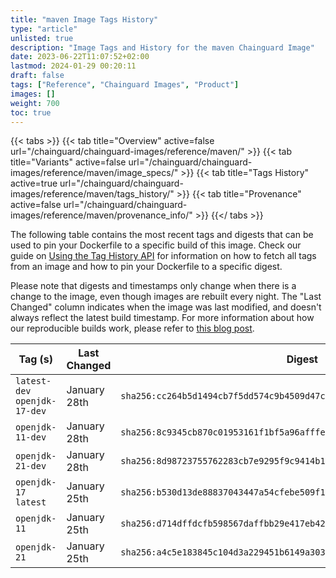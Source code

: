 ```yaml
---
title: "maven Image Tags History"
type: "article"
unlisted: true
description: "Image Tags and History for the maven Chainguard Image"
date: 2023-06-22T11:07:52+02:00
lastmod: 2024-01-29 00:20:11
draft: false
tags: ["Reference", "Chainguard Images", "Product"]
images: []
weight: 700
toc: true
---
```


{{< tabs >}}
{{< tab title="Overview" active=false url="/chainguard/chainguard-images/reference/maven/" >}}
{{< tab title="Variants" active=false url="/chainguard/chainguard-images/reference/maven/image_specs/" >}}
{{< tab title="Tags History" active=true url="/chainguard/chainguard-images/reference/maven/tags_history/" >}}
{{< tab title="Provenance" active=false url="/chainguard/chainguard-images/reference/maven/provenance_info/" >}}
{{</ tabs >}}

The following table contains the most recent tags and digests that can be used to pin your Dockerfile to a specific build of this image. Check our guide on [Using the Tag History API](/chainguard/chainguard-images/using-the-tag-history-api/) for information on how to fetch all tags from an image and how to pin your Dockerfile to a specific digest.

Please note that digests and timestamps only change when there is a change to the image, even though images are rebuilt every night. The "Last Changed" column indicates when the image was last modified, and doesn't always reflect the latest build timestamp. For more information about how our reproducible builds work, please refer to [this blog post](https://www.chainguard.dev/unchained/reproducing-chainguards-reproducible-image-builds).

| Tag (s)                        | Last Changed | Digest                                                                    |
|--------------------------------|--------------|---------------------------------------------------------------------------|
|  `latest-dev` `openjdk-17-dev` | January 28th | `sha256:cc264b5d1494cb7f5dd574c9b4509d47c7d989a39f258f01c4a75bf9175069bb` |
|  `openjdk-11-dev`              | January 28th | `sha256:8c9345cb870c01953161f1bf5a96afffe1f7af8eab0bc8fea718f8225e634a31` |
|  `openjdk-21-dev`              | January 28th | `sha256:8d98723755762283cb7e9295f9c9414b1f6d8ce4f0ffe5fb7bb1d6f36e0f8a44` |
|  `openjdk-17` `latest`         | January 25th | `sha256:b530d13de88837043447a54cfebe509f1f773054bad4173cc16cbbf4cf12e4f5` |
|  `openjdk-11`                  | January 25th | `sha256:d714dffdcfb598567daffbb29e417eb429a11df44f8cbed9e694e0e08f0b36d1` |
|  `openjdk-21`                  | January 25th | `sha256:a4c5e183845c104d3a229451b6149a303b87114a3aa7b1794ceae284f8dbfd9e` |

